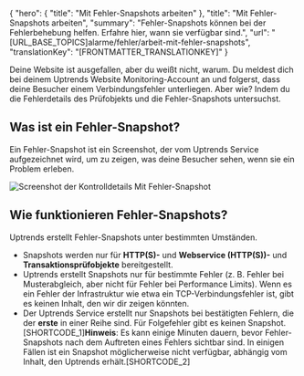 {
  "hero": {
    "title": "Mit Fehler-Snapshots arbeiten"
  },
  "title": "Mit Fehler-Snapshots arbeiten",
  "summary": "Fehler-Snapshots können bei der Fehlerbehebung helfen. Erfahre hier, wann sie verfügbar sind.",
  "url": "[URL_BASE_TOPICS]alarme/fehler/arbeit-mit-fehler-snapshots",
  "translationKey": "[FRONTMATTER_TRANSLATIONKEY]"
}

Deine Website ist ausgefallen, aber du weißt nicht, warum. Du meldest dich bei deinem Uptrends Website Monitoring-Account an und folgerst, dass deine Besucher einem Verbindungsfehler unterliegen. Aber wie? Indem du die Fehlerdetails des Prüfobjekts und die Fehler-Snapshots untersuchst.

## Was ist ein Fehler-Snapshot?

Ein Fehler-Snapshot ist ein Screenshot, der vom Uptrends Service aufgezeichnet wird, um zu zeigen, was deine Besucher sehen, wenn sie ein Problem erleben.

![Screenshot der Kontrolldetails Mit Fehler-Snapshot]([LINK_URL_1])

## Wie funktionieren Fehler-Snapshots?

Uptrends erstellt Fehler-Snapshots unter bestimmten Umständen.

- Snapshots werden nur für **HTTP(S)-** und **Webservice (HTTP(S))-** und **Transaktionsprüfobjekte** bereitgestellt.
- Uptrends erstellt Snapshots nur für bestimmte Fehler (z. B. Fehler bei Musterabgleich, aber nicht für Fehler bei Performance Limits). Wenn es ein Fehler der Infrastruktur wie etwa ein TCP-Verbindungsfehler ist, gibt es keinen Inhalt, den wir dir zeigen könnten.
- Der Uptrends Service erstellt nur Snapshots bei bestätigten Fehlern, die der **erste** in einer Reihe sind. Für Folgefehler gibt es keinen Snapshot.[SHORTCODE_1]**Hinweis**: Es kann einige Minuten dauern, bevor Fehler-Snapshots nach dem Auftreten eines Fehlers sichtbar sind. In einigen Fällen ist ein Snapshot möglicherweise nicht verfügbar, abhängig vom Inhalt, den Uptrends erhält.[SHORTCODE_2]
